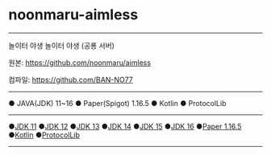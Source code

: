 # noonmaru-aimless
___
놀이터 야생
놀이터 야생 (공룡 서버)

원본: https://github.com/noonmaru/aimless

컴파일: https://github.com/BAN-NO77

___
● JAVA(JDK) 11~16
● Paper(Spigot) 1.16.5
● Kotlin
● ProtocolLib

___
●[JDK 11](https://www.oracle.com/java/technologies/javase/jdk11-archive-downloads.html)
●[JDK 12](https://www.oracle.com/java/technologies/javase/jdk12-archive-downloads.html)
●[JDK 13](https://www.oracle.com/java/technologies/javase/jdk13-archive-downloads.html)
●[JDK 14](https://www.oracle.com/java/technologies/javase/jdk14-archive-downloads.html)
●[JDK 15](https://www.oracle.com/java/technologies/javase/jdk15-archive-downloads.html)
●[JDK 16](https://www.oracle.com/java/technologies/javase/jdk16-archive-downloads.html)
●[Paper 1.16.5](https://papermc.io/legacy)
●[Kotlin](https://github.com/monun/kotlin-plugin)
●[ProtocolLib](https://github.com/dmulloy2/ProtocolLib)

___
